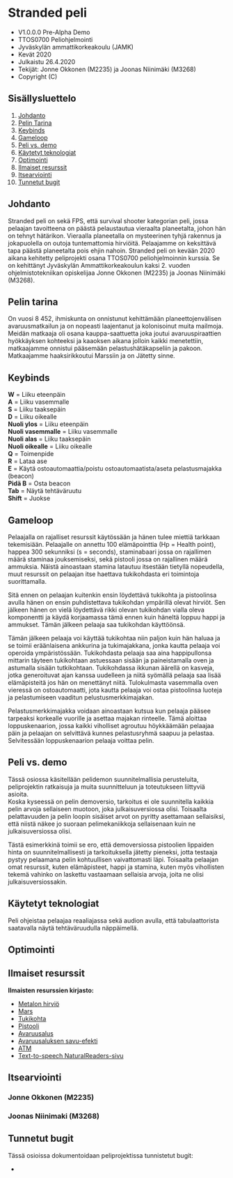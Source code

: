# Stranded peli

* V1.0.0.0 Pre-Alpha Demo  
* TTOS0700 Peliohjelmointi  
* Jyväskylän ammattikorkeakoulu (JAMK)  
* Kevät 2020  
* Julkaistu 26.4.2020  
* Tekijät: Jonne Okkonen (M2235) ja Joonas Niinimäki (M3268)  
* Copyright (C) 


## Sisällysluettelo 

1. [Johdanto](#johdanto)
1. [Pelin Tarina](#pelin-tarina)
1. [Keybinds](#keybinds)
1. [Gameloop](#gameloop)
1. [Peli vs. demo](#peli-vs-demo)
1. [Käytetyt teknologiat](#käytetyt-teknologiat)
1. [Optimointi](#optimointi) 
1. [Ilmaiset resurssit](#käytetyt-teknologiat)
1. [Itsearviointi](#itsearviointi)
1. [Tunnetut bugit](#tunnetut-bugit)


## Johdanto

Stranded peli on sekä FPS, että survival shooter kategorian peli, jossa pelaajan tavoitteena on päästä pelaustautua vieraalta planeetalta, johon hän on tehnyt hätärikon.
Vieraalla planeetalla on mysteerinen tyhjä rakennus ja jokapuolella on outoja tuntemattomia hirviöitä. Pelaajamme on keksittävä tapa päästä planeetalta pois ehjin nahoin. 
Stranded peli on kevään 2020 aikana kehitetty peliprojekti osana TTOS0700 peliohjelmoinnin kurssia. Se on kehittänyt Jyväskylän Ammattikorkeakoulun kaksi 2. vuoden
ohjelmistotekniikan opiskelijaa Jonne Okkonen (M2235) ja Joonas Niinimäki (M3268).

## Pelin tarina

On vuosi 8 452, ihmiskunta on onnistunut kehittämään planeettojenvälisen avaruusmatkailun ja on nopeasti laajentanut ja kolonisoinut muita mailmoja. Meidän matkaaja oli osana 
kauppa-saattuetta joka joutui avaruuspiraattien hyökkäyksen kohteeksi ja kaaoksen aikana jolloin kaikki menetettiin, matkaajamme onnistui pääsemään pelastushätäkapseliin ja 
pakoon. Matkaajamme haaksirikkoutui Marssiin ja on Jätetty sinne.

## Keybinds

__W__ = Liiku eteenpäin  
__A__ = Liiku vasemmalle  
__S__ = Liiku taaksepäin  
__D__ = Liiku oikealle  
__Nuoli ylos__ = Liiku eteenpäin  
__Nuoli vasemmalle__ = Liiku vasemmalle  
__Nuoli alas__ = Liiku taaksepäin  
__Nuoli oikealle__ = Liiku oikealle  
__Q__ = Toimenpide  
__R__ = Lataa ase  
__E__ = Käytä ostoautomaattia/poistu ostoautomaatista/aseta pelastusmajakka (beacon)  
__Pidä B__ = Osta beacon  
__Tab__ = Näytä tehtäväruutu  
__Shift__ = Juokse  

## Gameloop

Pelaajalla on rajalliset resurssit käytössään ja hänen tulee miettiä tarkkaan tekemisiään. Pelaajalle on annettu 100 elämäpointtia (Hp = Health point),
happea 300 sekunniksi (s = seconds), staminabaari jossa on rajallimen määrä staminaa jouksemiseksi, sekä pistooli jossa on rajallinen määrä ammuksia.
Näistä ainoastaan stamina latautuu itsestään tietyllä nopeudella, muut resurssit on pelaajan itse haettava tukikohdasta eri toimintoja suorittamalla.

Sitä ennen on pelaajan kuitenkin ensin löydettävä tukikohta ja pistoolinsa avulla hänen on ensin puhdistettava tukikohdan ympärillä olevat hirviöt. Sen jälkeen hänen on
vielä löydettävä rikki olevan tukikohdan vialla oleva komponentti ja käydä korjaamassa tämä ennen kuin häneltä loppuu happi ja ammukset. Tämän jälkeen pelaaja saa tukikohdan
käyttöönsä.

Tämän jälkeen pelaaja voi käyttää tukikohtaa niin paljon kuin hän haluaa ja se toimii eräänlaisena ankkurina ja tukimajakkana, jonka kautta pelaaja voi operoida ympäristössään.
Tukikohdasta pelaaja saa aina happipullonsa mittarin täyteen tukikohtaan astuessaan sisään ja paineistamalla oven ja astumalla sisään tutkikohtaan. Tukikohdassa ikkunan äärellä 
on kasveja, jotka generoituvat ajan kanssa uudelleen ja niitä syömällä pelaaja saa lisää elämäpisteitä jos hän on menettänyt niitä. Tulokulmasta vasemmalla oven vieressä on
ostoautomaatti, jota kautta pelaaja voi ostaa pistoolinsa luoteja ja pelastumiseen vaaditun pelustusmerkkimajakan.

Pelastusmerkkimajakka voidaan ainoastaan kutsua kun pelaaja pääsee tarpeaksi korkealle vuorille ja asettaa majakan rinteelle.
Tämä aloittaa loppuskenaarion, jossa kaikki viholliset agroutuu höykkäämään pelaajaa päin ja pelaajan on selvittävä kunnes pelastusryhmä saapuu ja pelastaa. Selvitessään
loppuskenaarion pelaaja voittaa pelin.

## Peli vs. demo

Tässä osiossa käsitellään pelidemon suunnitelmallisia perusteluita, peliprojektin ratkaisuja ja muita suunnitteluun ja toteutukseen liittyviä asioita.  
Koska kyseessä on pelin demoversio, tarkoitus ei ole suunnitella kaikkia pelin arvoja sellaiseen muotoon, joka julkaisuversiossa olisi. Toisaalta pelattavuuden ja pelin loopin 
sisäiset arvot on pyritty asettamaan sellaisiksi, että niistä näkee jo suoraan pelimekaniikkoja sellaisenaan kuin ne julkaisuversiossa olisi.

Tästä esimerkkinä toimii se ero, että demoversiossa pistoolien lippaiden hinta on suunnitelmallisesti ja tarkoituksella jätetty pieneksi, jotta testaaja pystyy pelaamana pelin
kohtuullisen vaivattomasti läpi. Toisaalta pelaajan omat resurssit, kuten elämäpisteet, happi ja stamina, kuten myös vihollisten tekemä vahinko on laskettu vastaamaan sellaisia 
arvoja, joita ne olisi julkaisuversiossakin.

## Käytetyt teknologiat

Peli ohjeistaa pelaajaa reaaliajassa sekä audion avulla, että tabulaattorista saatavalla näytä tehtäväruudulla näppäimellä.

## Optimointi

## Ilmaiset resurssit

__Ilmaisten resurssien kirjasto:__

* [Metalon hirviö](https://assetstore.unity.com/packages/3d/characters/creatures/meshtint-free-polygonal-metalon-151383)
* [Mars](https://assetstore.unity.com/packages/3d/environments/landscapes/mars-landscape-49808)
* [Tukikohta](https://assetstore.unity.com/packages/3d/environments/sci-fi/sci-fi-styled-modular-pack-82913)
* [Pistooli](https://assetstore.unity.com/packages/3d/props/guns/sci-fi-gun-162872)
* [Avaruusalus](https://assetstore.unity.com/packages/3d/props/guns/sci-fi-gun-162872)
* [Avaruusaluksen savu-efekti](https://assetstore.unity.com/packages/vfx/particles/white-smoke-particle-system-20404)
* [ATM](https://assetstore.unity.com/packages/3d/environments/sci-fi/atm-95057)
* [Text-to-speech NaturalReaders-sivu](https://www.naturalreaders.com/online/)


## Itsearviointi

### Jonne Okkonen (M2235)

### Joonas Niinimaki (M3268)

## Tunnetut bugit

Tässä osioissa dokumentoidaan peliprojektissa tunnistetut bugit:

* 


